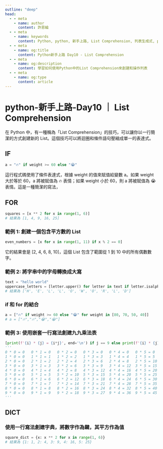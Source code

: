 ```yaml
---
outline: "deep"
head:
  - - meta
    - name: author
      content: 許恩綸
  - - meta
    - name: keywords
      content: Python, python, 新手上路, List Comprehension, 列表生成式, python一行寫法
  - - meta
    - name: og:title
      content: Python新手上路 Day10 - List Comprehension
  - - meta
    - name: og:description
      content: 學習如何使用Python中的List Comprehension來創建和操作列表
  - - meta
    - name: og:type
      content: article
---
```


# python-新手上路-Day10 ｜ List Comprehension

在 Python 中，有一種稱為「List Comprehension」的技巧，可以讓你以一行簡潔的方式創建新的 List。這個技巧可以將迴圈和條件語句壓縮成單一的表達式。

## IF

```python
a = "🔥" if weight >= 60 else "😭"
```

這行程式碼使用了條件表達式，根據 weight 的值來賦值給變數 a。如果 weight 大於等於 60，a 將被賦值為 🔥 表情；如果 weight 小於 60，則 a 將被賦值為 😭 表情。這是一種簡潔的寫法，

## FOR

```python
squares = [x ** 2 for x in range(1, 6)]
# 結果為 [1, 4, 9, 16, 25]
```

### 範例 1: 創建一個包含平方數的 List

```python
even_numbers = [x for x in range(1, 11) if x % 2 == 0]
```

它的結果會是 [2, 4, 6, 8, 10]，這個 List 包含了範圍從 1 到 10 中的所有偶數數字。

### 範例 2: 將字串中的字母轉換成大寫

```python
text = "hello world"
uppercase_letters = [letter.upper() for letter in text if letter.isalpha()]
# 結果為 ['H', 'E', 'L', 'L', 'O', 'W', 'O', 'R', 'L', 'D']
```

### if 和 for 的結合

```python
a = ["🔥" if weight >= 60 else "😭" for weight in [80, 70, 50, 40]]
# a = ["🔥","🔥","😭","😭"]
```

### 範例 3: 使用嵌套一行寫法創建九九乘法表

```python
[print(f'{i} * {j} = {i*j}', end='\n') if j == 9 else print(f'{i} * {j} = {i*j:<3d}', end=' ') for i in range(10) for j in range(10)]
'''
0 * 0 = 0   0 * 1 = 0   0 * 2 = 0   0 * 3 = 0   0 * 4 = 0   0 * 5 = 0   0 * 6 = 0   0 * 7 = 0   0 * 8 = 0   0 * 9 = 0
1 * 0 = 0   1 * 1 = 1   1 * 2 = 2   1 * 3 = 3   1 * 4 = 4   1 * 5 = 5   1 * 6 = 6   1 * 7 = 7   1 * 8 = 8   1 * 9 = 9
2 * 0 = 0   2 * 1 = 2   2 * 2 = 4   2 * 3 = 6   2 * 4 = 8   2 * 5 = 10  2 * 6 = 12  2 * 7 = 14  2 * 8 = 16  2 * 9 = 18
3 * 0 = 0   3 * 1 = 3   3 * 2 = 6   3 * 3 = 9   3 * 4 = 12  3 * 5 = 15  3 * 6 = 18  3 * 7 = 21  3 * 8 = 24  3 * 9 = 27
4 * 0 = 0   4 * 1 = 4   4 * 2 = 8   4 * 3 = 12  4 * 4 = 16  4 * 5 = 20  4 * 6 = 24  4 * 7 = 28  4 * 8 = 32  4 * 9 = 36
5 * 0 = 0   5 * 1 = 5   5 * 2 = 10  5 * 3 = 15  5 * 4 = 20  5 * 5 = 25  5 * 6 = 30  5 * 7 = 35  5 * 8 = 40  5 * 9 = 45
6 * 0 = 0   6 * 1 = 6   6 * 2 = 12  6 * 3 = 18  6 * 4 = 24  6 * 5 = 30  6 * 6 = 36  6 * 7 = 42  6 * 8 = 48  6 * 9 = 54
7 * 0 = 0   7 * 1 = 7   7 * 2 = 14  7 * 3 = 21  7 * 4 = 28  7 * 5 = 35  7 * 6 = 42  7 * 7 = 49  7 * 8 = 56  7 * 9 = 63
8 * 0 = 0   8 * 1 = 8   8 * 2 = 16  8 * 3 = 24  8 * 4 = 32  8 * 5 = 40  8 * 6 = 48  8 * 7 = 56  8 * 8 = 64  8 * 9 = 72
9 * 0 = 0   9 * 1 = 9   9 * 2 = 18  9 * 3 = 27  9 * 4 = 36  9 * 5 = 45  9 * 6 = 54  9 * 7 = 63  9 * 8 = 72  9 * 9 = 81
'''
```

## DICT

### 使用一行寫法創建字典，將數字作為鍵，其平方作為值

```python
square_dict = {x: x ** 2 for x in range(1, 6)}
# 結果為 {1: 1, 2: 4, 3: 9, 4: 16, 5: 25}
```
